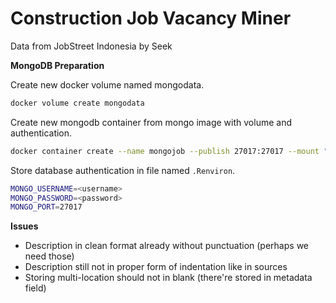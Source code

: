 # Construction Job Vacancy Miner

Data from JobStreet Indonesia by Seek

**MongoDB Preparation**

Create new docker volume named mongodata.

```bash
docker volume create mongodata
```

Create new mongodb container from mongo image with volume and authentication.

```bash
docker container create --name mongojob --publish 27017:27017 --mount "type=volume,source=mongodata,destination=/data/db" --env MONGO_INITDB_ROOT_USERNAME=<username> --env MONGO_INITDB_ROOT_PASSWORD=<password> mongo:latest
```
Store database authentication in file named `.Renviron`.

```bash
MONGO_USERNAME=<username>
MONGO_PASSWORD=<password>
MONGO_PORT=27017
```

**Issues**

- Description in clean format already without punctuation (perhaps we need those)
- Description still not in proper form of indentation like in sources
- Storing multi-location should not in blank (there're stored in metadata field)

